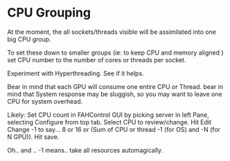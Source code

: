 CPU Grouping
============

At the moment, the all sockets/threads visible will be assimilated into one big CPU group.

To set these down to smaller groups (ie: to keep CPU and memory aligned ) set CPU number to the number of cores or threads per socket.

Experiment with Hyperthreading. See if it helps.

Bear in mind that each GPU will consume one entire CPU or Thread.
bear in mind that System response may be sluggish, so you may want to leave one CPU for system overhead.

Likely: Set CPU count in FAHControl GUI by picking server in left Pane, selecting Configure from top tab. 
Select CPU to review/change. 
Hit Edit
Change -1 to say... 8 or 16 or (Sum of CPU or thread -1 (for OS) and -N (for N GPU)).
Hit save.

Oh.. and .. -1 means.. take all resources automagically.
